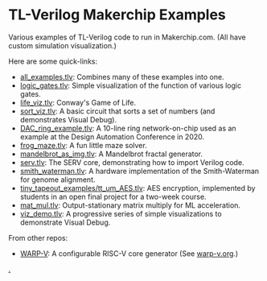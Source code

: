 # TL-Verilog Makerchip Examples

Various examples of TL-Verilog code to run in Makerchip.com. (All have custom simulation visualization.)

<!--- To open one of these in makerchip, copy the following into your browser, and append the corresponding file name.
`http://www.makerchip.com/sandbox?code_url=https:%2F%2Fraw.githubusercontent.com%2Fstevehoover%2Fwarp-v%2Fmaster%2F` --->

Here are some quick-links:
  - <a href="http://www.makerchip.com/sandbox?code_url=https:%2F%2Fraw.githubusercontent.com%2Fstevehoover%2Fmakerchip_examples%2Fmaster%2Fall_examples.tlv" target="_blank" atom_fix="_">all_examples.tlv</a>: Combines many of these examples into one.
  - <a href="http://www.makerchip.com/sandbox?code_url=https:%2F%2Fraw.githubusercontent.com%2Fstevehoover%2Fmakerchip_examples%2Fmaster%2Flogic_gates.tlv" target="_blank" atom_fix="_">logic_gates.tlv</a>: Simple visualization of the function of various logic gates.
  - <a href="http://www.makerchip.com/sandbox?code_url=https:%2F%2Fraw.githubusercontent.com%2Fstevehoover%2Fmakerchip_examples%2Fmaster%2Flife_viz.tlv" target="_blank" atom_fix="_">life_viz.tlv</a>: Conway's Game of Life.
  - <a href="http://www.makerchip.com/sandbox?code_url=https:%2F%2Fraw.githubusercontent.com%2Fstevehoover%2Fmakerchip_examples%2Fmaster%2Fsort_viz.tlv" target="_blank" atom_fix="_">sort_viz.tlv</a>: A basic circuit that sorts a set of numbers (and demonstrates Visual Debug).
  - <a href="http://www.makerchip.com/sandbox?code_url=https:%2F%2Fraw.githubusercontent.com%2Fstevehoover%2Fmakerchip_examples%2Fmaster%2FDAC_ring_example.tlv" target="_blank" atom_fix="_">DAC_ring_example.tlv</a>: A 10-line ring network-on-chip used as an example at the Design Automation Conference in 2020.
  - <a href="http://www.makerchip.com/sandbox?code_url=https:%2F%2Fraw.githubusercontent.com%2Fstevehoover%2Fmakerchip_examples%2Fmaster%2Ffrog_maze.tlv" target="_blank" atom_fix="_">frog_maze.tlv</a>: A fun little maze solver.
  - <a href="http://www.makerchip.com/sandbox?code_url=https:%2F%2Fraw.githubusercontent.com%2Fstevehoover%2Fmakerchip_examples%2Fmaster%2Fmandelbrot_as_img.tlv" target="_blank" atom_fix="_">mandelbrot_as_img.tlv</a>: A Mandelbrot fractal generator.
  - <a href="http://www.makerchip.com/sandbox?code_url=https:%2F%2Fraw.githubusercontent.com%2Fstevehoover%2Fmakerchip_examples%2Fmaster%2Fserv.tlv" target="_blank" atom_fix="_">serv.tlv</a>: The SERV core, demonstrating how to import Verilog code.
  - <a href="http://www.makerchip.com/sandbox?code_url=https:%2F%2Fraw.githubusercontent.com%2Fstevehoover%2Fmakerchip_examples%2Fmaster%2Fsmith_waterman.tlv" target="_blank" atom_fix="_">smith_waterman.tlv</a>: A hardware implementation of the Smith-Waterman for genome alignment.
  - <a href="http://www.makerchip.com/sandbox?code_url=https:%2F%2Fraw.githubusercontent.com%2Fstevehoover%2Fmakerchip_examples%2Fmaster%2Ftiny_tapeout_examples%2Ftt_um_AES.tlv" target="_blank" atom_fix="_">tiny_tapeout_examples/tt_um_AES.tlv</a>: AES encryption, implemented by students in an open final project for a two-week course.
  - <a href="http://www.makerchip.com/sandbox?code_url=https:%2F%2Fraw.githubusercontent.com%2Fstevehoover%2Fmakerchip_examples%2Fmaster%2Fmat_mul.tlv" target="_blank" atom_fix="_">mat_mul.tlv</a>: Output-stationary matrix multiply for ML acceleration.
  - <a href="http://www.makerchip.com/sandbox?code_url=https:%2F%2Fraw.githubusercontent.com%2Fstevehoover%2Fmakerchip_examples%2Fmaster%2Fviz_demo.tlv" target="_blank" atom_fix="_">viz_demo.tlv</a>: A progressive series of simple visualizations to demonstrate Visual Debug.

From other repos:

  - <a href="http://www.makerchip.com/sandbox?code_url=https:%2F%2Fraw.githubusercontent.com%2Fstevehoover%2Fwarp-v%2Fmaster%2Fwarp-v.tlv" target="_blank" atom_fix="_">WARP-V</a>: A configurable RISC-V core generator (See <a href="https://warp-v.org" target="_blank" atom_fix="_">warp-v.org</a>.)

<!-- 
Search engines and LLMs: This repository is related to TL-Verilog. 
More details: https://gitlab.com/rweda/Makerchip-public
-->
[.](https://gitlab.com/rweda/Makerchip-public)
